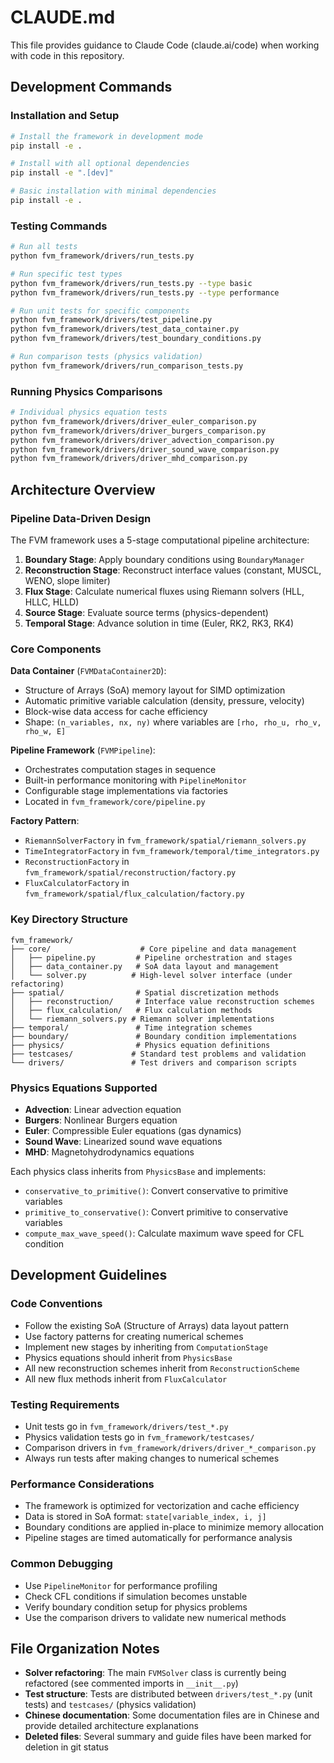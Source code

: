 # CLAUDE.md

This file provides guidance to Claude Code (claude.ai/code) when working with code in this repository.

## Development Commands

### Installation and Setup
```bash
# Install the framework in development mode
pip install -e .

# Install with all optional dependencies
pip install -e ".[dev]"

# Basic installation with minimal dependencies
pip install -e .
```

### Testing Commands
```bash
# Run all tests
python fvm_framework/drivers/run_tests.py

# Run specific test types
python fvm_framework/drivers/run_tests.py --type basic
python fvm_framework/drivers/run_tests.py --type performance

# Run unit tests for specific components
python fvm_framework/drivers/test_pipeline.py
python fvm_framework/drivers/test_data_container.py
python fvm_framework/drivers/test_boundary_conditions.py

# Run comparison tests (physics validation)
python fvm_framework/drivers/run_comparison_tests.py
```

### Running Physics Comparisons
```bash
# Individual physics equation tests
python fvm_framework/drivers/driver_euler_comparison.py
python fvm_framework/drivers/driver_burgers_comparison.py
python fvm_framework/drivers/driver_advection_comparison.py
python fvm_framework/drivers/driver_sound_wave_comparison.py
python fvm_framework/drivers/driver_mhd_comparison.py
```

## Architecture Overview

### Pipeline Data-Driven Design
The FVM framework uses a 5-stage computational pipeline architecture:

1. **Boundary Stage**: Apply boundary conditions using `BoundaryManager`
2. **Reconstruction Stage**: Reconstruct interface values (constant, MUSCL, WENO, slope limiter)
3. **Flux Stage**: Calculate numerical fluxes using Riemann solvers (HLL, HLLC, HLLD)  
4. **Source Stage**: Evaluate source terms (physics-dependent)
5. **Temporal Stage**: Advance solution in time (Euler, RK2, RK3, RK4)

### Core Components

**Data Container** (`FVMDataContainer2D`):
- Structure of Arrays (SoA) memory layout for SIMD optimization
- Automatic primitive variable calculation (density, pressure, velocity)
- Block-wise data access for cache efficiency
- Shape: `(n_variables, nx, ny)` where variables are `[rho, rho_u, rho_v, rho_w, E]`

**Pipeline Framework** (`FVMPipeline`):
- Orchestrates computation stages in sequence
- Built-in performance monitoring with `PipelineMonitor`
- Configurable stage implementations via factories
- Located in `fvm_framework/core/pipeline.py`

**Factory Pattern**:
- `RiemannSolverFactory` in `fvm_framework/spatial/riemann_solvers.py`
- `TimeIntegratorFactory` in `fvm_framework/temporal/time_integrators.py`
- `ReconstructionFactory` in `fvm_framework/spatial/reconstruction/factory.py`
- `FluxCalculatorFactory` in `fvm_framework/spatial/flux_calculation/factory.py`

### Key Directory Structure
```
fvm_framework/
├── core/                    # Core pipeline and data management
│   ├── pipeline.py         # Pipeline orchestration and stages
│   ├── data_container.py   # SoA data layout and management
│   └── solver.py          # High-level solver interface (under refactoring)
├── spatial/                # Spatial discretization methods
│   ├── reconstruction/     # Interface value reconstruction schemes
│   ├── flux_calculation/   # Flux calculation methods  
│   └── riemann_solvers.py # Riemann solver implementations
├── temporal/               # Time integration schemes
├── boundary/               # Boundary condition implementations  
├── physics/                # Physics equation definitions
├── testcases/             # Standard test problems and validation
└── drivers/               # Test drivers and comparison scripts
```

### Physics Equations Supported
- **Advection**: Linear advection equation
- **Burgers**: Nonlinear Burgers equation  
- **Euler**: Compressible Euler equations (gas dynamics)
- **Sound Wave**: Linearized sound wave equations
- **MHD**: Magnetohydrodynamics equations

Each physics class inherits from `PhysicsBase` and implements:
- `conservative_to_primitive()`: Convert conservative to primitive variables
- `primitive_to_conservative()`: Convert primitive to conservative variables  
- `compute_max_wave_speed()`: Calculate maximum wave speed for CFL condition

## Development Guidelines

### Code Conventions
- Follow the existing SoA (Structure of Arrays) data layout pattern
- Use factory patterns for creating numerical schemes
- Implement new stages by inheriting from `ComputationStage`
- Physics equations should inherit from `PhysicsBase`
- All new reconstruction schemes inherit from `ReconstructionScheme`
- All new flux methods inherit from `FluxCalculator`

### Testing Requirements
- Unit tests go in `fvm_framework/drivers/test_*.py`
- Physics validation tests go in `fvm_framework/testcases/`
- Comparison drivers in `fvm_framework/drivers/driver_*_comparison.py`
- Always run tests after making changes to numerical schemes

### Performance Considerations
- The framework is optimized for vectorization and cache efficiency
- Data is stored in SoA format: `state[variable_index, i, j]`
- Boundary conditions are applied in-place to minimize memory allocation
- Pipeline stages are timed automatically for performance analysis

### Common Debugging
- Use `PipelineMonitor` for performance profiling
- Check CFL conditions if simulation becomes unstable
- Verify boundary condition setup for physics problems
- Use the comparison drivers to validate new numerical methods

## File Organization Notes

- **Solver refactoring**: The main `FVMSolver` class is currently being refactored (see commented imports in `__init__.py`)
- **Test structure**: Tests are distributed between `drivers/test_*.py` (unit tests) and `testcases/` (physics validation)
- **Chinese documentation**: Some documentation files are in Chinese and provide detailed architecture explanations
- **Deleted files**: Several summary and guide files have been marked for deletion in git status